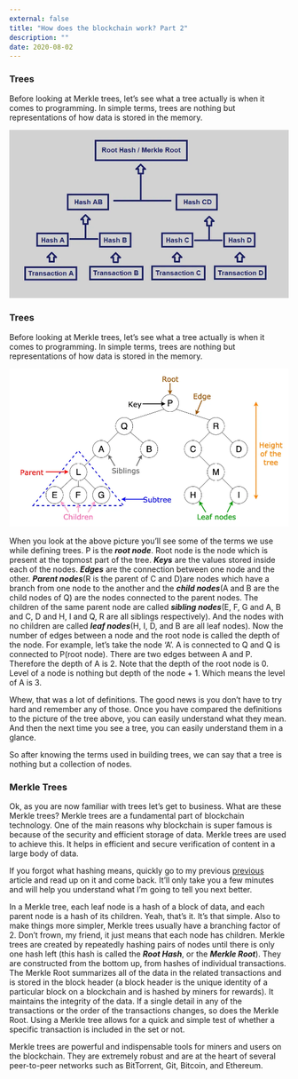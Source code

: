 ```yaml
---
external: false
title: "How does the blockchain work? Part 2"
description: ""
date: 2020-08-02
---
```



### Trees
Before looking at Merkle trees, let’s see what a tree actually is when it comes to programming. In simple terms, trees are nothing but representations of how data is stored in the memory.

![Image from hackernoon.com](https://github.com/bahdotsh/bahdotsh.github.io/blob/newblog/content/assets/b1.jpeg?raw=true)

### Trees
Before looking at Merkle trees, let’s see what a tree actually is when it comes to programming. In simple terms, trees are nothing but representations of how data is stored in the memory.

![Image from towardsdatascience.com](https://github.com/bahdotsh/bahdotsh.github.io/blob/newblog/content/assets/b2.jpeg?raw=true)

When you look at the above picture you’ll see some of the terms we use while defining trees. P is the ***root node***. Root node is the node which is present at the topmost part of the tree. ***Keys*** are the values stored inside each of the nodes. ***Edges*** are the connection between one node and the other. ***Parent nodes***(R is the parent of C and D)are nodes which have a branch from one node to the another and the ***child nodes***(A and B are the child nodes of Q) are the nodes connected to the parent nodes. The children of the same parent node are called ***sibling nodes***(E, F, G and A, B and C, D and H, I and Q, R are all siblings respectively). And the nodes with no children are called ***leaf nodes***(H, I, D, and B are all leaf nodes). Now the number of edges between a node and the root node is called the depth of the node. For example, let’s take the node ‘A’. A is connected to Q and Q is connected to P(root node). There are two edges between A and P. Therefore the depth of A is 2. Note that the depth of the root node is 0. Level of a node is nothing but depth of the node + 1. Which means the level of A is 3.

Whew, that was a lot of definitions. The good news is you don’t have to try hard and remember any of those. Once you have compared the definitions to the picture of the tree above, you can easily understand what they mean. And then the next time you see a tree, you can easily understand them in a glance.

So after knowing the terms used in building trees, we can say that a tree is nothing but a collection of nodes.

### Merkle Trees
Ok, as you are now familiar with trees let’s get to business. What are these Merkle trees? Merkle trees are a fundamental part of blockchain technology. One of the main reasons why blockchain is super famous is because of the security and efficient storage of data. Merkle trees are used to achieve this. It helps in efficient and secure verification of content in a large body of data.

If you forgot what hashing means, quickly go to my previous [previous](https://gokuls.in/blog/how-does-blockchain-work-1/) article and read up on it and come back. It’ll only take you a few minutes and will help you understand what I’m going to tell you next better.

In a Merkle tree, each leaf node is a hash of a block of data, and each parent node is a hash of its children. Yeah, that’s it. It’s that simple. Also to make things more simpler, Merkle trees usually have a branching factor of 2. Don’t frown, my friend, it just means that each node has children. Merkle trees are created by repeatedly hashing pairs of nodes until there is only one hash left (this hash is called the ***Root Hash***, or the ***Merkle Root***). They are constructed from the bottom up, from hashes of individual transactions. The Merkle Root summarizes all of the data in the related transactions and is stored in the block header (a block header is the unique identity of a particular block on a blockchain and is hashed by miners for rewards). It maintains the integrity of the data. If a single detail in any of the transactions or the order of the transactions changes, so does the Merkle Root. Using a Merkle tree allows for a quick and simple test of whether a specific transaction is included in the set or not.

Merkle trees are powerful and indispensable tools for miners and users on the blockchain. They are extremely robust and are at the heart of several peer-to-peer networks such as BitTorrent, Git, Bitcoin, and Ethereum.
